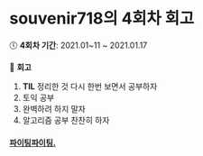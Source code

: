 # souvenir718의 4회차 회고
:clock5: **4회차 기간**: 2021.01~11 ~ 2021.01.17

:pencil: **회고**
1. **TIL** 정리한 것 다시 한번 보면서 공부하자
2. 토익 공부
3. 완벽하려 하지 말자
4. 알고리즘 공부 찬찬히 하자

#### [파이팅파이팅.](https://eloquent-knuth-c533eb.netlify.app/#/)
